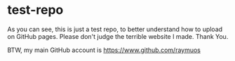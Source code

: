 # test-repo
As you can see, this is just a test repo, to better understand how to upload on GitHub pages.
Please don't judge the terrible website I made. Thank You.

BTW, my main GitHub account is https://www.github.com/raymuos
